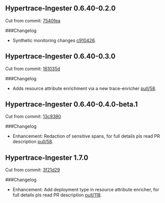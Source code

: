 ## Hypertrace-Ingester 0.6.40-0.2.0

Cut from commit: [7540fea](https://github.com/hypertrace/hypertrace-ingester/commit/7540fea697e541b89336cd2a9c1ae90a77322be2)

###Changelog

- Synthetic monitoring changes [c910426](https://github.com/hypertrace/hypertrace-ingester/commit/c910426f90a714c135a2d00f2a77b6167a6321dd).

## Hypertrace-Ingester 0.6.40-0.3.0

Cut from commit: [161035d](https://github.com/razorpay/hypertrace-ingester/commit/161035dd05818631a439739a14a2d01e446d81be)

###Changelog

- Adds resource attribute enrichment via a new trace-enricher [pull/58](https://github.com/razorpay/hypertrace-ingester/pull/58).

## Hypertrace-Ingester 0.6.40-0.4.0-beta.1

Cut from commit: [13c9380](https://github.com/razorpay/hypertrace-ingester/commit/13c9380a991e485984cc669b263388ea6d32a2ac)

###Changelog

- Enhancement: Redaction of sensitive spans, for full details pls read PR description [pull/58](https://github.com/razorpay/hypertrace-ingester/pull/86).

## Hypertrace-Ingester 1.7.0

Cut from commit: [3f21d29](https://github.com/razorpay/hypertrace-ingester/commit/3f21d29fedef02cbd3968490b184adc35f5975a7)

###Changelog

- Enhancement: Add deployment type in resource attribute enricher, for full details pls read PR description [pull/118](https://github.com/razorpay/hypertrace-ingester/pull/118).